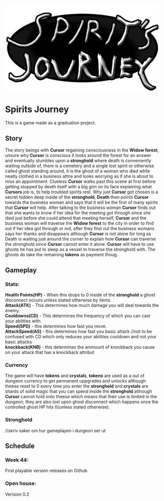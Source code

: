 ![Logo](https://raw.githubusercontent.com/TeknikIT/SpiritsJourney/master/Assets/Resources/UI/Logo.png "Spirits Journey")
<h1>Spirits Journey</h1>
This is a game made as a graduation project.

<h2>Story</h2>
The story beings with <b>Cursor</b> regaining consciousness in the <b>Widow forest</b>, unsure why <b>Cursor</b> is conscious it looks around the forest for an answer and eventually stumbles upon a <b>stronghold</b> where death is conveniently waiting outside of, there is a cemetery and a single lost spirit or otherwise called ghost standing around, it is the ghost of a woman who died while neatly clothed in a business attire and looks worrying as if she is about to miss an appointment. Clueless <b>Cursor</b> walks past this scene at first before getting stopped by death itself with a big grin on its face explaining what <b>Cursors</b> job is, to help troubled spirits rest. Why just <b>Cursor</b> got chosen is a secret hidden deep inside of the <b>stronghold</b>, <b>Death</b> then points <b>Cursor</b> towards the business woman and says that it will be the first of many spirits that <b>Cursor</b> will help. After talking to the business woman <b>Cursor</b> finds out that she wants to know if her idea for the meeting got through since she died just before she could attend that meeting herself, <b>Cursor</b> and the business woman will traverse the <b>Widow forest</b> to the city in order to find out if her idea got through or not, after they find out the business womans says her thanks and disappears although <b>Cursor</b> is not alone for long as Death is waiting just around the corner to explain how <b>Cursor</b> can traverse the stronghold since <b>Cursor</b> cannot enter it alone. <b>Cursor</b> will have to use ghosts he has put to sleep as a vessel to traverse the stronghold with. The ghosts do take the remaining <b>tokens</b> as payment thoug.

<h2>Gameplay</h2>
<h3>Stats:</h3>
<b>Health Points(HP)</b> - When this drops to 0 inside of the <b>stronghold</b> a ghost disconnect occurs unless stated otherwise by items.<br>
<b>Attack(ATK)</b> - This determines how much damage you will deal towards the enemy.<br>
<b>Cooldowns(CD)</b> - This determines the frequency of which you can cast your abilities with.<br>
<b>Speed(SPD)</b> - this determines how fast you move.<br>
<b>AttackSpeed(AS)</b> - this determines how fast you basic attack //not to be confused with CD which only reduces your abilities cooldown and not your basic attacks<br>
<b>knockback(KNB)</b> - this determines the ammount of knockback you cause on your attack that has a knockback attribut<br>

<h3>Currency</h3>
The game will have <b>tokens</b> and <b>crystals</b>, <b>tokens</b> are used as a out of dungeon currency to get permanent uppgrades and unlocks although theese reset to 0 every time you enter the <b>stronghold</b> and <b>crystals</b> are shards of solid magic that you can spend inside the <b>stronghold</b> although <b>Cursor</b> cannot hold onto theese which means that their use is limited in the dungeon, they are also lost upon ghost disconnect which happens once the controlled ghost HP hits 0(unless stated otherwise).

<h3>Stronghold</h3>
//skriv saker om hur gameplayen i dungeon ser ut

<h2>Schedule</h2>
<h3>Week 44:</h3>
First playable version releases on Github
<h3>Open house:</h3>
Verision 0.2


